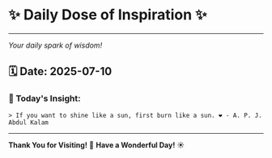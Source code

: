 # ✨ Daily Dose of Inspiration ✨

--- 

_Your daily spark of wisdom!_

## 🗓️ Date: **2025-07-10**

### 💬 Today's Insight:
```
> If you want to shine like a sun, first burn like a sun. ❤️ - A. P. J. Abdul Kalam
```

--- 

**Thank You for Visiting!** 🙏
**Have a Wonderful Day!** ☀️
